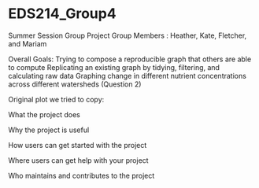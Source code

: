# EDS214_Group4
Summer Session Group Project
Group Members : Heather, Kate, Fletcher, and Mariam 

Overall Goals:
Trying to compose a reproducible graph that others are able to compute
Replicating an existing graph by tidying, filtering, and calculating raw data 
Graphing change in different nutrient concentrations across different watersheds (Question 2)

Original plot we tried to copy:

What the project does

Why the project is useful

How users can get started with the project

Where users can get help with your project

Who maintains and contributes to the project
